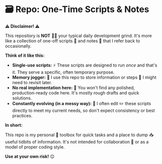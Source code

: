 # 🗃️ Repo: One-Time Scripts & Notes

**⚠️ Disclaimer! ⚠️**

This repository is **NOT** 🙅‍♀️ your typical daily development grind. It's more like a collection of one-off scripts 📜 and notes 📝 that I refer back to occasionally.

**Think of it like this:**

*   **Single-use scripts:** ⚡️ These scripts are designed to run *once* and that's it. They serve a specific, often temporary purpose.
*   **Memory jogger:** 🧠  I use this repo to store information or steps 👣 I might need to revisit later.
*   **No real implementation here:** 🙈 You won't find any polished, production-ready code here. It's mostly rough drafts and quick solutions.
*   **Constantly evolving (in a messy way):** 🔀 I often edit ✏️ these scripts directly to meet my current needs, so don't expect consistency or best practices.

**In short:**

This repo is my personal 🧰 toolbox for quick tasks and a place to dump 📥 useful tidbits of information. It's not intended for collaboration 👥 or as a model of proper coding style.

**Use at your own risk!** 😉
